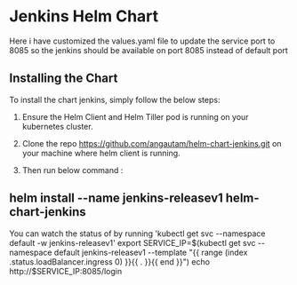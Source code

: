 # Jenkins Helm Chart

Here i have customized the values.yaml file to update the service port to 8085 so the jenkins should be available on port 8085 instead of default port


## Installing the Chart

To install the chart jenkins, simply follow the below steps:

1. Ensure the Helm Client and Helm Tiller pod is running on your kubernetes cluster.

2. Clone the repo https://github.com/angautam/helm-chart-jenkins.git on your machine where helm client is running.

3. Then run below command : 
## helm install --name jenkins-releasev1 helm-chart-jenkins


You can watch the status of by running 'kubectl get svc --namespace default -w jenkins-releasev1'
  export SERVICE_IP=$(kubectl get svc --namespace default jenkins-releasev1 --template "{{ range (index .status.loadBalancer.ingress 0) }}{{ . }}{{ end }}")
  echo http://$SERVICE_IP:8085/login




